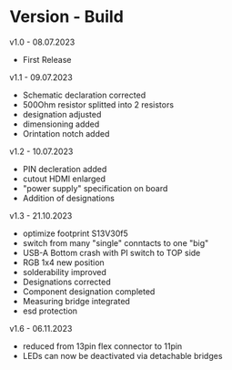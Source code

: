 # Version - Build
v1.0 - 08.07.2023
- First Release

v1.1 - 09.07.2023
- Schematic declaration corrected
- 500Ohm resistor splitted into 2 resistors
- designation adjusted
- dimensioning added
- Orintation notch added

v1.2 - 10.07.2023
- PIN decleration added
- cutout HDMI enlarged
- "power supply" specification on board
- Addition of designations

v1.3 - 21.10.2023
- optimize footprint S13V30f5
- switch from many "single" conntacts to one "big"
- USB-A Bottom crash with PI switch to TOP side
- RGB 1x4 new position
- solderability improved
- Designations corrected
- Component designation completed
- Measuring bridge integrated
- esd protection

v1.6 - 06.11.2023
- reduced from 13pin flex connector to 11pin
- LEDs can now be deactivated via detachable bridges
